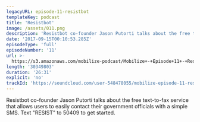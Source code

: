 ```yaml
---
legacyURL: episode-11-resistbot
templateKey: podcast
title: 'Resistbot'
image: /assets/011.png
description: 'Resistbot co-founder Jason Putorti talks about the free text-to-fax service that allows users to easily contact their government officials with a simple SMS. Text "RESIST" to 50409 to get started.'
date: '2017-09-15T00:10:53.285Z'
episodeType: 'full'
episodeNumber: '11'
url: >-
  https://s3.amazonaws.com/mobilize-podcast/Mobilize+-+Episode+11+-+Resistbot.mp3
length: '30349803'
duration: '26:31'
explicit: 'no'
trackId: 'https://soundcloud.com/user-548478055/mobilize-episode-11-resistbot'
---
```

Resistbot co-founder Jason Putorti talks about the free text-to-fax service that allows users to easily contact their government officials with a simple SMS. Text "RESIST" to 50409 to get started.




